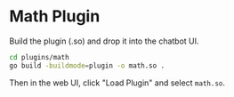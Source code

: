 # Math Plugin

Build the plugin (.so) and drop it into the chatbot UI.

```bash
cd plugins/math
go build -buildmode=plugin -o math.so .
```

Then in the web UI, click "Load Plugin" and select `math.so`.
